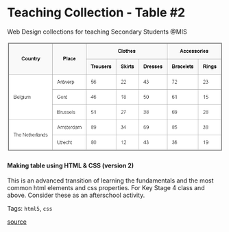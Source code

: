 # Teaching Collection - Table #2
Web Design collections for teaching Secondary Students @MIS

![alt text][screenshot]

[screenshot]: screenshot.png "Table #2 Screenshot"

#### Making table using HTML & CSS (version 2)

This is an advanced transition of learning the fundamentals and the most common html elements and css properties. For Key Stage 4 class and above. Consider these as an afterschool activity.

Tags: `html5`, `css`

[source](https://developer.mozilla.org/en-US/docs/Learn/HTML/Tables/Advanced)
